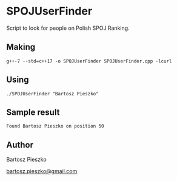 # SPOJUserFinder
Script to look for people on Polish SPOJ Ranking.

## Making
```
g++-7 --std=c++17 -o SPOJUserFinder SPOJUserFinder.cpp -lcurl
```

## Using
```
./SPOJUserFinder "Bartosz Pieszko"
```

## Sample result
```
Found Bartosz Pieszko on position 50
```
## Author
Bartosz Pieszko

bartosz.pieszko@gmail.com
